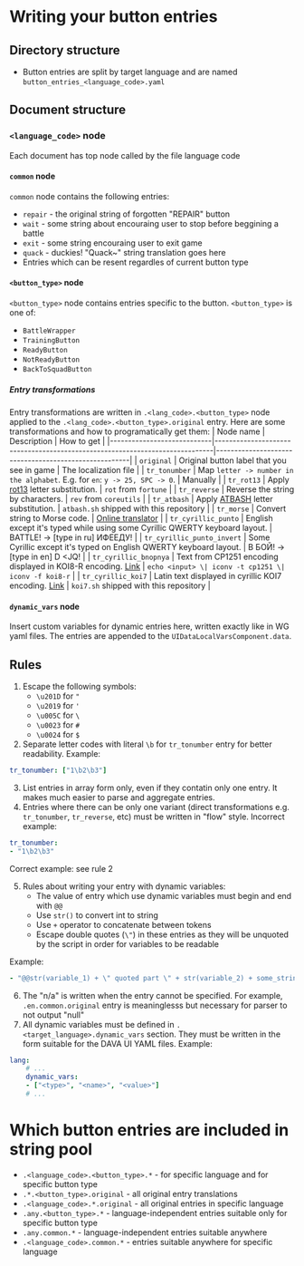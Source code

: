 # Writing your button entries
## Directory structure
- Button entries are split by target language and are named `button_entries_<language_code>.yaml`

## Document structure
### `<language_code>` node
Each document has top node called by the file language code
#### `common` node
`common` node contains the following entries:
- `repair` - the original string of forgotten "REPAIR" button
- `wait` - some string about encouraing user to stop before beggining a battle
- `exit` - some string encouraing user to exit game
- `quack` - duckies! "Quack~" string translation goes here
- Entries which can be resent regardles of current button type
#### `<button_type>` node
`<button_type>` node contains entries specific to the button.
`<button_type>` is one of:
- `BattleWrapper`
- `TrainingButton`
- `ReadyButton`
- `NotReadyButton`
- `BackToSquadButton`

##### Entry transformations
Entry transformations are written in `.<lang_code>.<button_type>` node applied to the `.<lang_code>.<button_type>.original` entry.
Here are some transformations and how to programatically get them:
| Node name                  | Description                                                                 | How to get                                           |
|----------------------------|-----------------------------------------------------------------------------|------------------------------------------------------|
| `original`                 | Original button label that you see in game                                  | The localization file                                |
| `tr_tonumber`              | Map `letter -> number in the alphabet`. E.g. for `en`: `y -> 25, SPC -> 0`. | Manually                                             |
| `tr_rot13`                 | Apply [rot13][ROT13] letter substitution.                                   | `rot` from `fortune`                                 |
| `tr_reverse`               | Reverse the string by characters.                                           | `rev` from `coreutils`                               |
| `tr_atbash`                | Apply [ATBASH][ATBASH] letter substitution.                                 | `atbash.sh` shipped with this repository             |
| `tr_morse`                 | Convert string to Morse code.                                               | [Online translator][Morse_online]                    |
| `tr_cyrillic_punto`        | English except it's typed while using some Cyrillic QWERTY keyboard layout. | BATTLE! -> [type in ru] ИФЕЕДУ!                      |
| `tr_cyrillic_punto_invert` | Some Cyrillic except it's typed on English QWERTY keyboard layout.          | В БОЙ! -> [type in en] D <JQ!                        |
| `tr_cyrillic_bnopnya`      | Text from CP1251 encoding displayed in KOI8-R encoding. [Link][Bnopnya]     | `echo <input> \| iconv -t cp1251 \| iconv -f koi8-r` |
| `tr_cyrillic_koi7`         | Latin text displayed in cyrillic KOI7 encoding. [Link][KOI7]                | `koi7.sh` shipped with this repository               |

[ROT13]: https://en.wikipedia.org/wiki/ROT13
[ATBASH]: https://en.wikipedia.org/wiki/Atbash
[Morse_online]: https://morsecode.world/international/translator.html
[Bnopnya]: https://neolurk.org/wiki/%D0%91%D0%9D%D0%9E%D0%9F%D0%9D%D0%AF
[KOI7]: https://neolurk.org/wiki/%D0%98%D0%BD%D0%B6%D0%B0%D0%BB%D0%B8%D0%B4_%D0%B4%D0%B5%D0%B6%D0%B8%D1%86%D0%B5

#### `dynamic_vars` node
Insert custom variables for dynamic entries here, written exactly like in WG yaml files. The entries are appended to the `UIDataLocalVarsComponent.data`.

## Rules
1. Escape the following symbols:
   - `\u201D` for `"`
   - `\u2019` for `'`
   - `\u005C` for `\`
   - `\u0023` for `#`
   - `\u0024` for `$`
2. Separate letter codes with literal `\b` for `tr_tonumber` entry for better readability. Example:
```yaml
tr_tonumber: ["1\b2\b3"]
```
3. List entries in array form only, even if they contatin only one entry. It makes much easier to parse and aggregate entries.
4. Entries where there can be only one variant (direct transformations e.g. `tr_tonumber`, `tr_reverse`, etc) must be written in "flow" style. Incorrect example:
```yaml
tr_tonumber:
- "1\b2\b3"
```
Correct example: see rule 2

5. Rules about writing your entry with dynamic variables:
   - The value of entry which use dynamic variables must begin and end with `@@`
   - Use `str()` to convert int to string
   - Use `+` operator to concatenate between tokens
   - Escape double quotes (`\"`) in these entries as they will be unquoted by the script in order for variables to be readable

Example:
```yaml
- "@@str(variable_1) + \" quoted part \" + str(variable_2) + some_string_variable@@"
```
6. The "n/a" is written when the entry cannot be specified. For example, `.en.common.original` entry is meaninglesss but necessary for parser to not output "null"
7. All dynamic variables must be defined in `.<target_language>.dynamic_vars` section. They must be written in the form suitable for the DAVA UI YAML files.
Example:
```yaml
lang:
    # ...
    dynamic_vars:
    - ["<type>", "<name>", "<value>"]
    # ...
```

# Which button entries are included in string pool
- `.<language_code>.<button_type>.*` - for specific language and for specific button type
- `.*.<button_type>.original` - all original entry translations
- `.<language_code>.*.original` - all original entries in specific language
- `.any.<button_type>.*` - language-independent entries suitable only for specific button type
- `.any.common.*` - language-independent entries suitable anywhere
- `.<language_code>.common.*` - entries suitable anywhere for specific language
